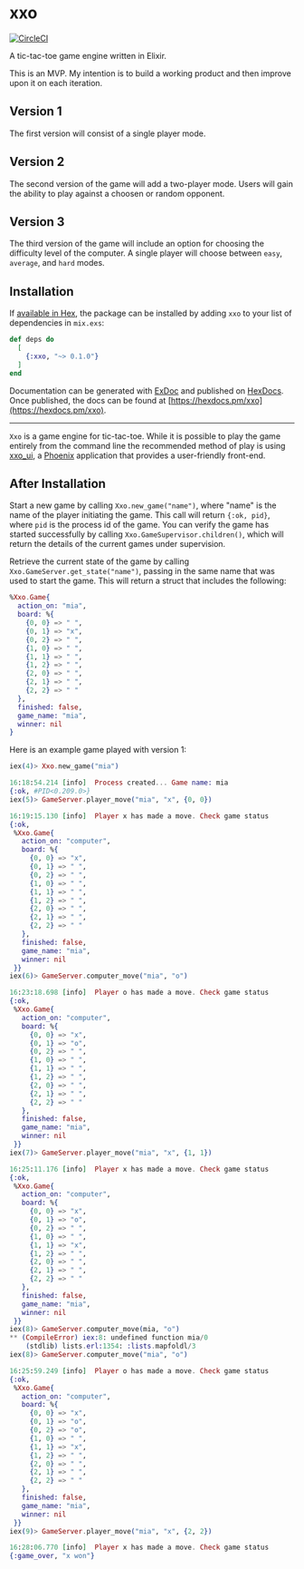 # xxo

[![CircleCI](https://circleci.com/gh/EssenceOfChaos/xxo.svg?style=svg)](https://circleci.com/gh/EssenceOfChaos/xxo)

A tic-tac-toe game engine written in Elixir.

This is an MVP. My intention is to build a working product and then improve upon it on each iteration.

## Version 1

The first version will consist of a single player mode.

## Version 2

The second version of the game will add a two-player mode. Users will gain the ability to play against a choosen or random opponent.

## Version 3

The third version of the game will include an option for choosing the difficulty level of the computer. A single player will choose between `easy`, `average`, and `hard` modes.

## Installation

If [available in Hex](https://hex.pm/docs/publish), the package can be installed
by adding `xxo` to your list of dependencies in `mix.exs`:

```elixir
def deps do
  [
    {:xxo, "~> 0.1.0"}
  ]
end
```

Documentation can be generated with [ExDoc](https://github.com/elixir-lang/ex_doc)
and published on [HexDocs](https://hexdocs.pm). Once published, the docs can
be found at [https://hexdocs.pm/xxo](https://hexdocs.pm/xxo).

---

`Xxo` is a game engine for tic-tac-toe. While it is possible to play the game entirely from the command line the recommended method of play is using [xxo_ui](https://github.com/EssenceOfChaos/xxo_ui), a [Phoenix](https://phoenixframework.org/) application that provides a user-friendly front-end.

## After Installation

Start a new game by calling `Xxo.new_game("name")`, where "name" is the name of the player initiating the game. This call will return `{:ok, pid}`, where `pid` is the process id of the game. You can verify the game has started successfully by calling `Xxo.GameSupervisor.children()`, which will return the details of the current games under supervision.

Retrieve the current state of the game by calling `Xxo.GameServer.get_state("name")`, passing in the same name that was used to start the game. This will return a struct that includes the following:

```elixir
%Xxo.Game{
  action_on: "mia",
  board: %{
    {0, 0} => " ",
    {0, 1} => "x",
    {0, 2} => " ",
    {1, 0} => " ",
    {1, 1} => " ",
    {1, 2} => " ",
    {2, 0} => " ",
    {2, 1} => " ",
    {2, 2} => " "
  },
  finished: false,
  game_name: "mia",
  winner: nil
}
```

Here is an example game played with version 1:

```elixir
iex(4)> Xxo.new_game("mia")

16:18:54.214 [info]  Process created... Game name: mia
{:ok, #PID<0.209.0>}
iex(5)> GameServer.player_move("mia", "x", {0, 0})

16:19:15.130 [info]  Player x has made a move. Check game status
{:ok,
 %Xxo.Game{
   action_on: "computer",
   board: %{
     {0, 0} => "x",
     {0, 1} => " ",
     {0, 2} => " ",
     {1, 0} => " ",
     {1, 1} => " ",
     {1, 2} => " ",
     {2, 0} => " ",
     {2, 1} => " ",
     {2, 2} => " "
   },
   finished: false,
   game_name: "mia",
   winner: nil
 }}
iex(6)> GameServer.computer_move("mia", "o")

16:23:18.698 [info]  Player o has made a move. Check game status
{:ok,
 %Xxo.Game{
   action_on: "computer",
   board: %{
     {0, 0} => "x",
     {0, 1} => "o",
     {0, 2} => " ",
     {1, 0} => " ",
     {1, 1} => " ",
     {1, 2} => " ",
     {2, 0} => " ",
     {2, 1} => " ",
     {2, 2} => " "
   },
   finished: false,
   game_name: "mia",
   winner: nil
 }}
iex(7)> GameServer.player_move("mia", "x", {1, 1})

16:25:11.176 [info]  Player x has made a move. Check game status
{:ok,
 %Xxo.Game{
   action_on: "computer",
   board: %{
     {0, 0} => "x",
     {0, 1} => "o",
     {0, 2} => " ",
     {1, 0} => " ",
     {1, 1} => "x",
     {1, 2} => " ",
     {2, 0} => " ",
     {2, 1} => " ",
     {2, 2} => " "
   },
   finished: false,
   game_name: "mia",
   winner: nil
 }}
iex(8)> GameServer.computer_move(mia, "o")
** (CompileError) iex:8: undefined function mia/0
    (stdlib) lists.erl:1354: :lists.mapfoldl/3
iex(8)> GameServer.computer_move("mia", "o")

16:25:59.249 [info]  Player o has made a move. Check game status
{:ok,
 %Xxo.Game{
   action_on: "computer",
   board: %{
     {0, 0} => "x",
     {0, 1} => "o",
     {0, 2} => "o",
     {1, 0} => " ",
     {1, 1} => "x",
     {1, 2} => " ",
     {2, 0} => " ",
     {2, 1} => " ",
     {2, 2} => " "
   },
   finished: false,
   game_name: "mia",
   winner: nil
 }}
iex(9)> GameServer.player_move("mia", "x", {2, 2})

16:28:06.770 [info]  Player x has made a move. Check game status
{:game_over, "x won"}
```
